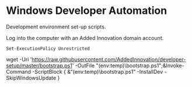 # Windows Developer Automation
Development environment set-up scripts.

Log into the computer with an Added Innovation domain account.

~~~~
Set-ExecutionPolicy Unrestricted
~~~~

wget -Uri 'https://raw.githubusercontent.com/AddedInnovation/developer-setup/master/bootstrap.ps1' -OutFile "$($env:temp)\bootstrap.ps1";&Invoke-Command -ScriptBlock { &"$($env:temp)\bootstrap.ps1" -InstallDev -SkipWindowsUpdate }
